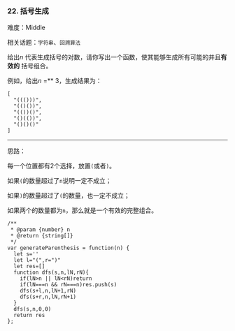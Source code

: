 ### 22. 括号生成

难度：Middle

相关话题：`字符串`、`回溯算法`

给出*n* 代表生成括号的对数，请你写出一个函数，使其能够生成所有可能的并且**有效的** 括号组合。



例如，给出*n* =** 3，生成结果为：



```
[
  "((()))",
  "(()())",
  "(())()",
  "()(())",
  "()()()"
]
```



-----

思路：

每一个位置都有2个选择，放置`(`或者`)`。

如果`(`的数量超过了`n`说明一定不成立；

如果`)`的数量超过了`(`的数量，也一定不成立；

如果两个的数量都为`n`，那么就是一个有效的完整组合。

```
/**
 * @param {number} n
 * @return {string[]}
 */
var generateParenthesis = function(n) {
  let s=''
  let l="(",r=")"
  let res=[]
  function dfs(s,n,lN,rN){
    if(lN>n || lN<rN)return
    if(lN===n && rN===n)res.push(s)
    dfs(s+l,n,lN+1,rN)
    dfs(s+r,n,lN,rN+1)
  }
  dfs(s,n,0,0)
  return res
};
```

